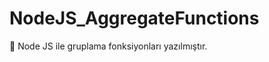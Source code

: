 # NodeJS_AggregateFunctions

:flower_playing_cards: Node JS ile gruplama fonksiyonları yazılmıştır.
